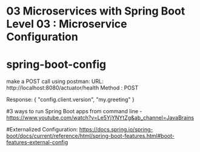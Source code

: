 # 03 Microservices with Spring Boot Level 03 : Microservice Configuration

# spring-boot-config
make a POST call using postman:
URL: http://localhost:8080/actuator/health
Method : POST

Response: 
{
   "config.client.version",
   "my.greeting"
}


#3 ways to run Spring Boot apps from command line - 
https://www.youtube.com/watch?v=Le5YjYNYtZg&ab_channel=JavaBrains

#Externalized Configuration:
https://docs.spring.io/spring-boot/docs/current/reference/html/spring-boot-features.html#boot-features-external-config
